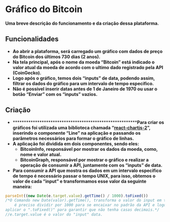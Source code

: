 # Gráfico do Bitcoin

********Uma breve descrição do funcionamento e da criação dessa plataforma.********

## Funcionalidades

- ******************************************************************************************************Ao abrir a plataforma, será carregado um gráfico com dados de preço do Bitcoin dos últimos 730 dias (2 anos).******************************************************************************************************
- **********Na tela principal, após o nome da moeda “Bitcoin” está indicado o valor atual da moeda de acordo com o ultimo dado registrado pela API (CoinGecko).**********
- ************Logo após o gráfico, temos dois “inputs” de data, podendo assim, filtrar os dados do gráfico para um intervalo de tempo especifico.************
- **********************************************Não é possível inserir datas antes de 1 de Janeiro de 1970 ou usar o botão “Enviar” com os “inputs” vazios.**********************************************

## Criação

- **********************************************************Para criar os gráficos foi utilizada uma biblioteca chamada “[react-chartjs-2](https://react-chartjs-2.js.org/)”, inserindo o componente “Line” na aplicação e passando os parâmetros necessários para formar o gráfico de linhas.**
- ********************************A aplicação foi dividida em dois componentes, sendo eles:********************************
    - ****************BitcoinInfo, responsável por mostrar os dados da moeda, como, nome e valor atual.****************
    - ************************************BitcoinGraph, responsável por mostrar o gráfico e realizar a operação de consumir a API, juntamente com os “inputs” de data.************************************
- ****************************************************Para consumir a API que mostra os dados em um intervalo especifico de tempo é necessário passar o tempo UNIX, para isso, obtemos o valor de cada “input” e transformamos esse valor da seguinte maneira:****************************************************

```jsx
parseInt((new Date(e.target.value).getTime() / 1000).toFixed())
/*O Comando new Date(valor).getTime(), transforma o valor do input em tempo UNIX.
	é preciso dividir por 1000 para se encaixar no padrão da API e logo em seguida
aplicar o ".toFixed()" para garantir que não tenha casas decimais.*/
//e.target.value é o valor do "input" data.

```